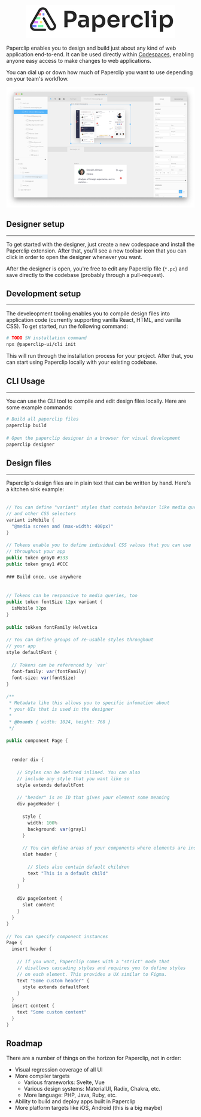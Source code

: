 <p align="center">
  <img src="./assets/logo-outline-5.png" width="400px">
</p>

Paperclip enables you to design and build just about any kind of web application end-to-end. It can be used directly within [Codespaces](https://github.com/features/codespaces), enabling anyone easy access to make changes to web applications.

You can dial up or down how much of Paperclip you want to use depending on your team's workflow.

![Split view](./assets/screenshots/v10.1.7.png)

<!-- ### Motivation

Paperclip is designed for product teams and enable anyone on that team to make changes to web applications in a safe, easy, and scalable fashion. Some example use cases that are envisioned are:

- Enable designers to make visual changes themselves (cutting down on the constant back-and-forth between devs and designers)
- Free-up developers to focus on the back-end of the front-end (instead of spending their time on HTML and CSS)-->

## Designer setup

---

To get started with the designer, just create a new codespace and install the Paperclip extension. After that, you'll see a new toolbar icon that you can click in order to open the designer whenever you want.

After the designer is open, you're free to edit any Paperclip file (`*.pc`) and save directly to the codebase (probably through a pull-request).

## Development setup

---

The develeopment tooling enables you to compile design files into application code (currently supporting vanilla React, HTML, and vanilla CSS). To get started, run the following command:

```sh
# TODO SH installation command
npx @paperclip-ui/cli init
```

This will run through the installation process for your project. After that, you can start using Paperclip locally with your existing codebase.

## CLI Usage

---

You can use the CLI tool to compile and edit design files locally. Here are some example commands:

```sh
# Build all paperclip files
paperclip build

# Open the paperclip designer in a browser for visual development
paperclip designer
```

## Design files

---

Paperclip's design files are in plain text that can be written by hand. Here's a kitchen sink example:

```c#

// You can define "variant" styles that contain behavior like media queries
// and other CSS selectors
variant isMobile {
  "@media screen and (max-width: 400px)"
}

// Tokens enable you to define individual CSS values that you can use
// throughout your app
public token gray0 #333
public token gray1 #CCC

### Build once, use anywhere


// Tokens can be responsive to media queries, too
public token fontSize 12px variant {
  isMobile 32px
}

public tokken fontFamily Helvetica

// You can define groups of re-usable styles throughout
// your app
style defaultFont {

  // Tokens can be referenced by `var`
  font-family: var(fontFamily)
  font-size: var(fontSize)
}

/**
 * Metadata like this allows you to specific infomation about
 * your UIs that is used in the designer
 *
 * @bounds { width: 1024, height: 768 }
 */

public component Page {


  render div {

    // Styles can be defined inlined. You can also
    // include any style that you want like so
    style extends defaultFont

    // "header" is an ID that gives your element some meaning
    div pageHeader {

      style {
        width: 100%
        background: var(gray1)
      }

      // You can define areas of your components where elements are insertable
      slot header {

        // Slots also contain default children
        text "This is a default child"
      }
    }

    div pageContent {
      slot content
    }
  }
}

// You can specify component instances
Page {
  insert header {

    // If you want, Paperclip comes with a "strict" mode that
    // disallows cascading styles and requires you to define styles
    // on each element. This provides a UX similar to Figma.
    text "Some custom header" {
      style extends defaultFont
    }
  }
  insert content {
    text "Some custom content"
  }
}
```

<!-- ## Ideal project setup

Ideally design files live in the same repository as your existing code. This will enabl -->

## Roadmap

There are a number of things on the horizon for Paperclip, not in order:

- Visual regression coverage of all UI
- More compiler targets
  - Various frameworks: Svelte, Vue
  - Various design systems: MaterialUI, Radix, Chakra, etc.
  - More language: PHP, Java, Ruby, etc.
- Ability to build and deploy apps built in Paperclip
- More platform targets like iOS, Android (this is a big maybe)
